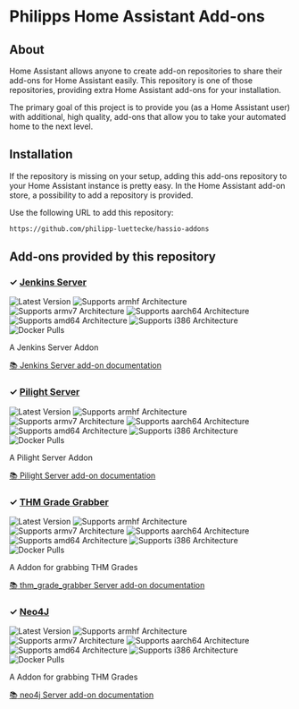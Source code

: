 # Philipps Home Assistant Add-ons

## About

Home Assistant allows anyone to create add-on repositories to share their
add-ons for Home Assistant easily. This repository is one of those repositories,
providing extra Home Assistant add-ons for your installation.

The primary goal of this project is to provide you (as a Home Assistant user)
with additional, high quality, add-ons that allow you to take your automated
home to the next level.

## Installation

If the repository is missing on your setup, adding this add-ons
repository to your Home Assistant instance is pretty easy. In the
Home Assistant add-on store, a possibility to add a repository is provided.

Use the following URL to add this repository:

```txt
https://github.com/philipp-luettecke/hassio-addons
```

## Add-ons provided by this repository

### &#10003; [Jenkins Server][jenkins-addon]

![Latest Version][jenkins-version-shield]
![Supports armhf Architecture][jenkins-armhf-shield]
![Supports armv7 Architecture][jenkins-armv7-shield]
![Supports aarch64 Architecture][jenkins-aarch64-shield]
![Supports amd64 Architecture][jenkins-amd64-shield]
![Supports i386 Architecture][jenkins-i386-shield]
![Docker Pulls][jenkins-pulls-shield]

A Jenkins Server Addon

[:books: Jenkins Server add-on documentation][addon-doc-jenkins]

### &#10003; [Pilight Server][pilight-addon]

![Latest Version][pilight-version-shield]
![Supports armhf Architecture][pilight-armhf-shield]
![Supports armv7 Architecture][pilight-armv7-shield]
![Supports aarch64 Architecture][pilight-aarch64-shield]
![Supports amd64 Architecture][pilight-amd64-shield]
![Supports i386 Architecture][pilight-i386-shield]
![Docker Pulls][pilight-pulls-shield]

A Pilight Server Addon

[:books: Pilight Server add-on documentation][addon-doc-pilight]

### &#10003; [THM Grade Grabber][thm-grade-grabber-addon]

![Latest Version][thm-grade-grabber-version-shield]
![Supports armhf Architecture][thm-grade-grabber-armhf-shield]
![Supports armv7 Architecture][thm-grade-grabber-armv7-shield]
![Supports aarch64 Architecture][thm-grade-grabber-aarch64-shield]
![Supports amd64 Architecture][thm-grade-grabber-amd64-shield]
![Supports i386 Architecture][thm-grade-grabber-i386-shield]
![Docker Pulls][thm-grade-grabber-pulls-shield]

A Addon for grabbing THM Grades

[:books: thm_grade_grabber Server add-on documentation][addon-doc-thm-grade-grabber]

### &#10003; [Neo4J][neo4j-addon]

![Latest Version][neo4j-version-shield]
![Supports armhf Architecture][neo4j-armhf-shield]
![Supports armv7 Architecture][neo4j-armv7-shield]
![Supports aarch64 Architecture][neo4j-aarch64-shield]
![Supports amd64 Architecture][neo4j-amd64-shield]
![Supports i386 Architecture][neo4j-i386-shield]
![Docker Pulls][neo4j-pulls-shield]

A Addon for grabbing THM Grades

[:books: neo4j Server add-on documentation][addon-doc-neo4j]

[jenkins-addon]: https://github.com/philipp-luettecke/hassio-addons/tree/main/jenkins
[addon-doc-jenkins]: https://github.com/philipp-luettecke/hassio-addons/tree/main/jenkins/README.md
[jenkins-version-shield]: https://img.shields.io/badge/version-v0.5.4-blue.svg
[jenkins-pulls-shield]: https://img.shields.io/docker/pulls/philippluettecke/hassio-jenkins-armv7.svg
[jenkins-aarch64-shield]: https://img.shields.io/badge/aarch64-no-red.svg
[jenkins-amd64-shield]: https://img.shields.io/badge/amd64-no-red.svg
[jenkins-armhf-shield]: https://img.shields.io/badge/armhf-no-red.svg
[jenkins-armv7-shield]: https://img.shields.io/badge/armv7-yes-green.svg
[jenkins-i386-shield]: https://img.shields.io/badge/i386-no-red.svg

[pilight-addon]: https://github.com/philipp-luettecke/hassio-addons/tree/main/pilight
[addon-doc-pilight]: https://github.com/philipp-luettecke/hassio-addons/tree/main/pilight/README.md
[pilight-version-shield]: https://img.shields.io/badge/version-v1.7.2-blue.svg
[pilight-pulls-shield]: https://img.shields.io/docker/pulls/philippluettecke/hassio-pilight-armv7.svg
[pilight-aarch64-shield]: https://img.shields.io/badge/aarch64-no-red.svg
[pilight-amd64-shield]: https://img.shields.io/badge/amd64-no-red.svg
[pilight-armhf-shield]: https://img.shields.io/badge/armhf-no-red.svg
[pilight-armv7-shield]: https://img.shields.io/badge/armv7-yes-green.svg
[pilight-i386-shield]: https://img.shields.io/badge/i386-no-red.svg

[thm-grade-grabber-addon]: https://github.com/philipp-luettecke/hassio-addons/tree/main/thm_grade_grabber
[addon-doc-thm-grade-grabber]: https://github.com/philipp-luettecke/hassio-addons/tree/main/thm_grade_grabber/README.md
[thm-grade-grabber-version-shield]: https://img.shields.io/badge/version-v0.3.4-blue.svg
[thm-grade-grabber-pulls-shield]: https://img.shields.io/docker/pulls/philippluettecke/hassio-thm-grade-grabber-armv7.svg
[thm-grade-grabber-aarch64-shield]: https://img.shields.io/badge/aarch64-no-red.svg
[thm-grade-grabber-amd64-shield]: https://img.shields.io/badge/amd64-no-red.svg
[thm-grade-grabber-armhf-shield]: https://img.shields.io/badge/armhf-no-red.svg
[thm-grade-grabber-armv7-shield]: https://img.shields.io/badge/armv7-yes-green.svg
[thm-grade-grabber-i386-shield]: https://img.shields.io/badge/i386-no-red.svg

[neo4j-addon]: https://github.com/philipp-luettecke/hassio-addons/tree/main/neo4j
[addon-doc-neo4j]: https://github.com/philipp-luettecke/hassio-addons/tree/main/neo4j/README.md
[neo4j-version-shield]: https://img.shields.io/badge/version-v0.0.2-blue.svg
[neo4j-pulls-shield]: https://img.shields.io/docker/pulls/philippluettecke/hassio-neo4j-armv7.svg
[neo4j-aarch64-shield]: https://img.shields.io/badge/aarch64-no-red.svg
[neo4j-amd64-shield]: https://img.shields.io/badge/amd64-no-red.svg
[neo4j-armhf-shield]: https://img.shields.io/badge/armhf-no-red.svg
[neo4j-armv7-shield]: https://img.shields.io/badge/armv7-yes-green.svg
[neo4j-i386-shield]: https://img.shields.io/badge/i386-no-red.svg
